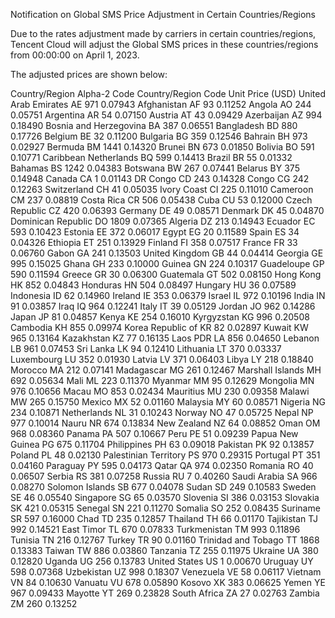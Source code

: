 Notification on Global SMS Price Adjustment in Certain Countries/Regions

Due to the rates adjustment made by carriers in certain countries/regions, Tencent Cloud will adjust the Global SMS prices in these countries/regions from 00:00:00 on April 1, 2023.

The adjusted prices are shown below:

Country/Region  Alpha-2 Code  Country/Region Code  Unit Price (USD)
United Arab Emirates	AE	971	0.07943
Afghanistan	AF	93	0.11252
Angola	AO	244	0.05751
Argentina	AR	54	0.07150
Austria	AT	43	0.09429
Azerbaijan	AZ	994	0.18490
Bosnia and Herzegovina	BA	387	0.06551
Bangladesh	BD	880	0.17726
Belgium	BE	32	0.11200
Bulgaria	BG	359	0.12546
Bahrain	BH	973	0.02927
Bermuda	BM	1441	0.14320
Brunei	BN	673	0.01850
Bolivia	BO	591	0.10771
Caribbean Netherlands	BQ	599	0.14413
Brazil	BR	55	0.01332
Bahamas	BS	1242	0.04383
Botswana	BW	267	0.07441
Belarus	BY	375	0.14948
Canada	CA	1	0.01143
DR Congo	CD	243	0.14328
Congo	CG	242	0.12263
Switzerland	CH	41	0.05035
Ivory Coast	CI	225	0.11010
Cameroon	CM	237	0.08819
Costa Rica	CR	506	0.05438
Cuba	CU	53	0.12000
Czech Republic	CZ	420	0.06393
Germany	DE	49	0.08571
Denmark	DK	45	0.04870
Dominican Republic	DO	1809	0.07365
Algeria	DZ	213	0.14943
Ecuador	EC	593	0.10423
Estonia	EE	372	0.06017
Egypt	EG	20	0.11589
Spain	ES	34	0.04326
Ethiopia	ET	251	0.13929
Finland	FI	358	0.07517
France	FR	33	0.06760
Gabon	GA	241	0.13503
United Kingdom	GB	44	0.04414
Georgia	GE	995	0.15025
Ghana	GH	233	0.10000
Guinea	GN	224	0.10317
Guadeloupe	GP	590	0.11594
Greece	GR	30	0.06300
Guatemala	GT	502	0.08150
Hong Kong	HK	852	0.04843
Honduras	HN	504	0.08497
Hungary	HU	36	0.07589
Indonesia	ID	62	0.14960
Ireland	IE	353	0.06379
Israel	IL	972	0.10196
India	IN	91	0.03857
Iraq	IQ	964	0.12241
Italy	IT	39	0.05129
Jordan	JO	962	0.14286
Japan	JP	81	0.04857
Kenya	KE	254	0.16010
Kyrgyzstan	KG	996	0.20508
Cambodia	KH	855	0.09974
Korea Republic of	KR	82	0.02897
Kuwait	KW	965	0.13164
Kazakhstan	KZ	77	0.16135
Laos PDR	LA	856	0.04650
Lebanon	LB	961	0.07453
Sri Lanka	LK	94	0.12410
Lithuania	LT	370	0.03337
Luxembourg	LU	352	0.01930
Latvia	LV	371	0.06403
Libya	LY	218	0.18840
Morocco	MA	212	0.07141
Madagascar	MG	261	0.12467
Marshall Islands	MH	692	0.05634
Mali	ML	223	0.11370
Myanmar	MM	95	0.12629
Mongolia	MN	976	0.10656
Macau	MO	853	0.02434
Mauritius	MU	230	0.09358
Malawi	MW	265	0.15750
Mexico	MX	52	0.01160
Malaysia	MY	60	0.08571
Nigeria	NG	234	0.10871
Netherlands	NL	31	0.10243
Norway	NO	47	0.05725
Nepal	NP	977	0.10014
Nauru	NR	674	0.13834
New Zealand	NZ	64	0.08852
Oman	OM	968	0.08360
Panama	PA	507	0.10667
Peru	PE	51	0.09239
Papua New Guinea	PG	675	0.11704
Philippines	PH	63	0.09018
Pakistan	PK	92	0.13857
Poland	PL	48	0.02130
Palestinian Territory	PS	970	0.29315
Portugal	PT	351	0.04160
Paraguay	PY	595	0.04173
Qatar	QA	974	0.02350
Romania	RO	40	0.06507
Serbia	RS	381	0.07258
Russia	RU	7	0.40260
Saudi Arabia	SA	966	0.08270
Solomon Islands	SB	677	0.04078
Sudan	SD	249	0.10583
Sweden	SE	46	0.05540
Singapore	SG	65	0.03570
Slovenia	SI	386	0.03153
Slovakia	SK	421	0.05315
Senegal	SN	221	0.11270
Somalia	SO	252	0.08435
Suriname	SR	597	0.16000
Chad	TD	235	0.12857
Thailand	TH	66	0.01170
Tajikistan	TJ	992	0.14521
East Timor	TL	670	0.07833
Turkmenistan	TM	993	0.11896
Tunisia	TN	216	0.12767
Turkey	TR	90	0.01160
Trinidad and Tobago	TT	1868	0.13383
Taiwan	TW	886	0.03860
Tanzania	TZ	255	0.11975
Ukraine	UA	380	0.12820
Uganda	UG	256	0.13783
United States	US	1	0.00670
Uruguay	UY	598	0.07368
Uzbekistan	UZ	998	0.18307
Venezuela	VE	58	0.06117
Vietnam	VN	84	0.10630
Vanuatu	VU	678	0.05890
Kosovo	XK	383	0.06625
Yemen	YE	967	0.09433
Mayotte	YT	269	0.23828
South Africa	ZA	27	0.02763
Zambia	ZM	260	0.13252
